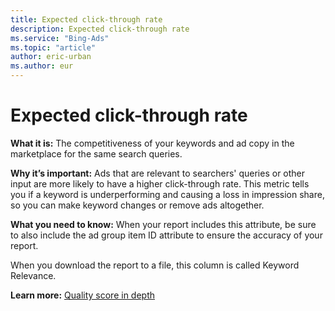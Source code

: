 ```yaml
---
title: Expected click-through rate
description: Expected click-through rate
ms.service: "Bing-Ads"
ms.topic: "article"
author: eric-urban
ms.author: eur
---
```


# Expected click-through rate

**What it is:**   The competitiveness of your keywords and ad copy in the marketplace for the same search queries.

**Why it’s important:**   Ads that are relevant to searchers' queries or other input are more likely to have a higher click-through rate. This metric tells you if a keyword   is underperforming and causing a loss in impression share, so you can make keyword changes or remove ads altogether.

**What you need to know:**     When your report includes this attribute, be sure to also include the ad group item ID attribute to ensure the accuracy of your report.

When you download the report to a file, this column is called Keyword Relevance.

**Learn more:**     [Quality score in depth](../hlp_BA_CONC_AboutQualityScore.md)


